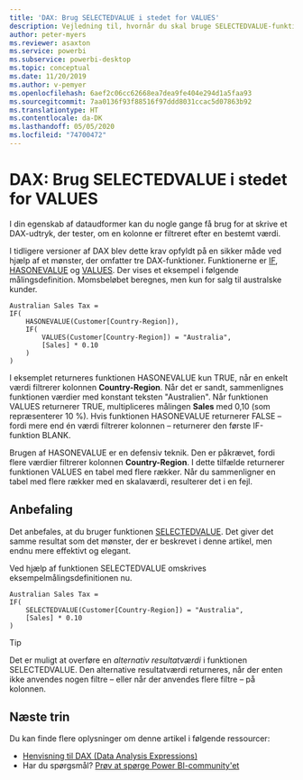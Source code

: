 ```yaml
---
title: 'DAX: Brug SELECTEDVALUE i stedet for VALUES'
description: Vejledning til, hvornår du skal bruge SELECTEDVALUE-funktionerne.
author: peter-myers
ms.reviewer: asaxton
ms.service: powerbi
ms.subservice: powerbi-desktop
ms.topic: conceptual
ms.date: 11/20/2019
ms.author: v-pemyer
ms.openlocfilehash: 6aef2c06cc62668ea7dea9fe404e294d1a5faa93
ms.sourcegitcommit: 7aa0136f93f88516f97ddd8031ccac5d07863b92
ms.translationtype: HT
ms.contentlocale: da-DK
ms.lasthandoff: 05/05/2020
ms.locfileid: "74700472"
---
```

# <a name="dax-use-selectedvalue-instead-of-values"></a>DAX: Brug SELECTEDVALUE i stedet for VALUES

I din egenskab af dataudformer kan du nogle gange få brug for at skrive et DAX-udtryk, der tester, om en kolonne er filtreret efter en bestemt værdi.

I tidligere versioner af DAX blev dette krav opfyldt på en sikker måde ved hjælp af et mønster, der omfatter tre DAX-funktioner. Funktionerne er [IF](/dax/if-function-dax), [HASONEVALUE](/dax/hasonevalue-function-dax) og [VALUES](/dax/values-function-dax). Der vises et eksempel i følgende målingsdefinition. Momsbeløbet beregnes, men kun for salg til australske kunder.

```dax
Australian Sales Tax =
IF(
    HASONEVALUE(Customer[Country-Region]),
    IF(
        VALUES(Customer[Country-Region]) = "Australia",
        [Sales] * 0.10
    )
)
```

I eksemplet returneres funktionen HASONEVALUE kun TRUE, når en enkelt værdi filtrerer kolonnen **Country-Region**. Når det er sandt, sammenlignes funktionen værdier med konstant teksten "Australien". Når funktionen VALUES returnerer TRUE, multipliceres målingen **Sales** med 0,10 (som repræsenterer 10 %). Hvis funktionen HASONEVALUE returnerer FALSE – fordi mere end én værdi filtrerer kolonnen – returnerer den første IF-funktion BLANK.

Brugen af HASONEVALUE er en defensiv teknik. Den er påkrævet, fordi flere værdier filtrerer kolonnen **Country-Region**. I dette tilfælde returnerer funktionen VALUES en tabel med flere rækker. Når du sammenligner en tabel med flere rækker med en skalaværdi, resulterer det i en fejl.

## <a name="recommendation"></a>Anbefaling

Det anbefales, at du bruger funktionen [SELECTEDVALUE](/dax/selectedvalue-function). Det giver det samme resultat som det mønster, der er beskrevet i denne artikel, men endnu mere effektivt og elegant.

Ved hjælp af funktionen SELECTEDVALUE omskrives eksempelmålingsdefinitionen nu.

```dax
Australian Sales Tax =
IF(
    SELECTEDVALUE(Customer[Country-Region]) = "Australia",
    [Sales] * 0.10
)
```

> [!TIP]
> Det er muligt at overføre en _alternativ resultatværdi_ i funktionen SELECTEDVALUE. Den alternative resultatværdi returneres, når der enten ikke anvendes nogen filtre – eller når der anvendes flere filtre – på kolonnen.

## <a name="next-steps"></a>Næste trin

Du kan finde flere oplysninger om denne artikel i følgende ressourcer:

- [Henvisning til DAX (Data Analysis Expressions)](/dax/)
- Har du spørgsmål? [Prøv at spørge Power BI-community'et](https://community.powerbi.com/)
